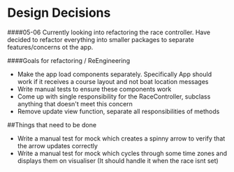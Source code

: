 # Design Decisions

####05-06
Currently looking into refactoring the race controller. Have decided to refactor everything into smaller packages to separate features/concerns ot the app.

####Goals for refactoring / ReEngineering
* Make the app load components separately. Specifically App should work if it receives a course layout and not boat location messages
* Write manual tests to ensure these components work    
* Come up with single responsibility for the RaceController, subclass anything that doesn't meet this concern
* Remove update view function, separate all responsibilities of methods



##Things that need to be done
* Write a manual test for mock which creates a spinny arrow to verify that the arrow updates correctly
* Write a manual test for mock which cycles through some time zones and displays them on visualiser (It should handle it when the race isnt set)

    